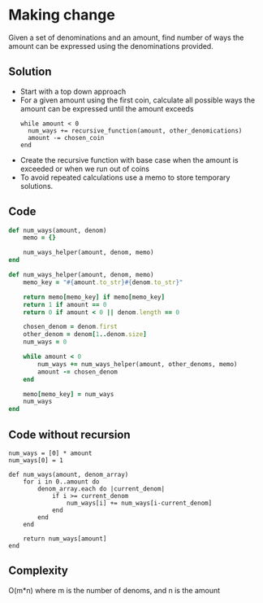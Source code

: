 # Making change
Given a set of denominations and an amount, find number of ways the amount can be expressed using
the denominations provided.

## Solution
- Start with a top down approach
- For a given amount using the first coin, calculate all possible ways the amount can be expressed
  until the amount exceeds
  ```
  while amount < 0
    num_ways += recursive_function(amount, other_denomications)
    amount -= chosen_coin
  end
  ```
- Create the recursive function with base case when the amount is exceeded or when we run out of
  coins
- To avoid repeated calculations use a memo to store temporary solutions.

## Code
```ruby
def num_ways(amount, denom)
    memo = {}

    num_ways_helper(amount, denom, memo)
end

def num_ways_helper(amount, denom, memo)
    memo_key = "#{amount.to_str}#{denom.to_str}"

    return memo[memo_key] if memo[memo_key]
    return 1 if amount == 0
    return 0 if amount < 0 || denom.length == 0

    chosen_denom = denom.first
    other_denom = denom[1..denom.size]
    num_ways = 0

    while amount < 0
        num_ways += num_ways_helper(amount, other_denoms, memo)
        amount -= chosen_denom
    end

    memo[memo_key] = num_ways
    num_ways
end
```

## Code without recursion
```
num_ways = [0] * amount
num_ways[0] = 1

def num_ways(amount, denom_array)
    for i in 0..amount do
        denom_array.each do |current_denom|
            if i >= current_denom
                num_ways[i] += num_ways[i-current_denom]
            end
        end
    end
    
    return num_ways[amount]
end
```


## Complexity
O(m*n) where m is the number of denoms, and n is the amount
